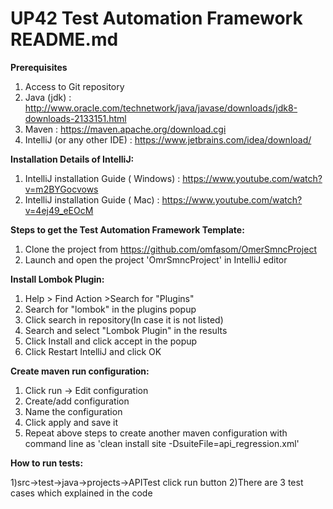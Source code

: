 
# UP42 Test Automation Framework README.md

**Prerequisites**

1) Access to Git repository
2) Java (jdk) : http://www.oracle.com/technetwork/java/javase/downloads/jdk8-downloads-2133151.html
3) Maven : https://maven.apache.org/download.cgi
4) IntelliJ (or any other IDE) : https://www.jetbrains.com/idea/download/

**Installation Details of IntelliJ:**

1) IntelliJ installation Guide ( Windows) : https://www.youtube.com/watch?v=m2BYGocvows
2) IntelliJ installation Guide ( Mac) : https://www.youtube.com/watch?v=4ej49_eEOcM



**Steps to get the Test Automation Framework Template:**

1) Clone the project from https://github.com/omfasom/OmerSmncProject
2) Launch and open the project 'OmrSmncProject' in IntelliJ editor


**Install Lombok Plugin:**

1) Help > Find Action >Search for "Plugins"
2) Search for "lombok" in the plugins popup
3) Click search in repository(In case it is not listed)
4) Search and select "Lombok Plugin" in the results
5) Click Install and click accept in the popup
6) Click Restart IntelliJ and click OK


**Create maven run configuration:**

1) Click run -> Edit configuration
2) Create/add configuration
3) Name the configuration
4) Click apply and save it
5) Repeat above steps to create another maven configuration with command line as 'clean install site -DsuiteFile=api_regression.xml'

**How to run tests:**

1)src->test->java->projects->APITest click run button
2)There are 3 test cases which explained in the code